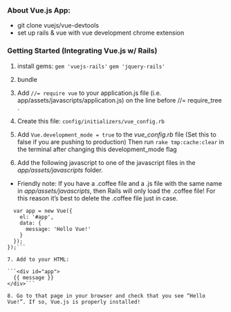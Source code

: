 ### About Vue.js App:

* git clone vuejs/vue-devtools
* set up rails & vue with vue development chrome extension

### Getting Started (Integrating Vue.js w/ Rails)

1. install gems:
```gem 'vuejs-rails'```
```gem 'jquery-rails'```

2. bundle

3. Add ```//= require vue``` to your application.js file (i.e. app/assets/javascripts/application.js) on the line before //= require_tree .

4. Create this file: 
```config/initializers/vue_config.rb```

5. Add ```Vue.development_mode = true``` to the *vue_config.rb* file
(Set this to false if you are pushing to production) Then run ```rake tmp:cache:clear``` in the terminal after changing this development_mode flag

6. Add the following javascript to one of the javascript files in the *app/assets/javascripts* folder.

* Friendly note: If you have a .coffee file and a .js file with the same name in *app/assets/javascripts*, then Rails will only load the .coffee file!  For this reason it’s best to delete the .coffee file just in case.

```document.addEventListener("DOMContentLoaded", function(event) { 
  var app = new Vue({
    el: '#app',
    data: {
      message: 'Hello Vue!'
    }
  });
});```

7. Add to your HTML:

```<div id="app">
  {{ message }}
</div>```

8. Go to that page in your browser and check that you see “Hello Vue!”. If so, Vue.js is properly installed!


